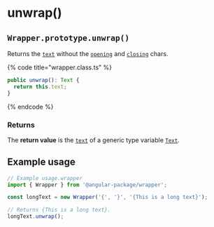 # unwrap()

## `Wrapper.prototype.unwrap()`

Returns the [`text`](../../../wrap/accessors/instance/text.md) without the [`opening`](../../../wrap/accessors/instance/opening.md) and [`closing`](../../../wrap/accessors/instance/closing.md) chars.

{% code title="wrapper.class.ts" %}
```typescript
public unwrap(): Text {
  return this.text;
}
```
{% endcode %}

### Returns

The **return value** is the [`text`](../../../wrap/accessors/instance/text.md) of a generic type variable [`Text`](../../generic-type-variables.md#wrapper-less-than...-text-...greater-than).

## Example usage

```typescript
// Example usage.wrapper
import { Wrapper } from '@angular-package/wrapper';

const longText = new Wrapper('{', '}', '{This is a long text}');

// Returns {This is a long text}.
longText.unwrap();
```

